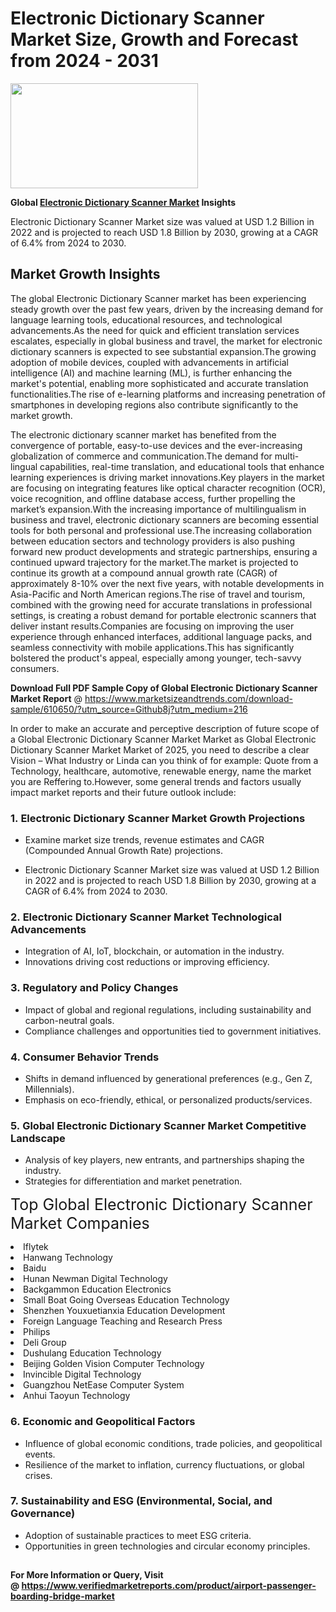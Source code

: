 <H1>Electronic Dictionary Scanner Market Size, Growth and Forecast from 2024 - 2031</H1><img class="aligncenter size-medium wp-image-584254" src="https://thirdeyenews.in/wp-content/uploads/2024/09/Global-Market-Research-300x168.jpeg" alt="" width="300" height="168" /><p><strong>Global&nbsp;<a href="https://www.marketsizeandtrends.com/download-sample/610650/?utm_source=Github8j?utm_medium=216">Electronic Dictionary Scanner Market</a> Insights</strong></p><p>Electronic Dictionary Scanner Market size was valued at USD 1.2 Billion in 2022 and is projected to reach USD 1.8 Billion by 2030, growing at a CAGR of 6.4% from 2024 to 2030.</p><p><h2>Market Growth Insights</h2> <p>The global Electronic Dictionary Scanner market has been experiencing steady growth over the past few years, driven by the increasing demand for language learning tools, educational resources, and technological advancements.As the need for quick and efficient translation services escalates, especially in global business and travel, the market for electronic dictionary scanners is expected to see substantial expansion.The growing adoption of mobile devices, coupled with advancements in artificial intelligence (AI) and machine learning (ML), is further enhancing the market's potential, enabling more sophisticated and accurate translation functionalities.The rise of e-learning platforms and increasing penetration of smartphones in developing regions also contribute significantly to the market growth.</p> <p>The electronic dictionary scanner market has benefited from the convergence of portable, easy-to-use devices and the ever-increasing globalization of commerce and communication.The demand for multi-lingual capabilities, real-time translation, and educational tools that enhance learning experiences is driving market innovations.Key players in the market are focusing on integrating features like optical character recognition (OCR), voice recognition, and offline database access, further propelling the market’s expansion.With the increasing importance of multilingualism in business and travel, electronic dictionary scanners are becoming essential tools for both personal and professional use.The increasing collaboration between education sectors and technology providers is also pushing forward new product developments and strategic partnerships, ensuring a continued upward trajectory for the market.The market is projected to continue its growth at a compound annual growth rate (CAGR) of approximately 8-10% over the next five years, with notable developments in Asia-Pacific and North American regions.The rise of travel and tourism, combined with the growing need for accurate translations in professional settings, is creating a robust demand for portable electronic scanners that deliver instant results.Companies are focusing on improving the user experience through enhanced interfaces, additional language packs, and seamless connectivity with mobile applications.This has significantly bolstered the product's appeal, especially among younger, tech-savvy consumers.<p><span class=""><strong>Download Full PDF Sample Copy of Global Electronic Dictionary Scanner Market Report</strong> @ <a href="https://www.marketsizeandtrends.com/download-sample/610650/?utm_source=Github8j?utm_medium=216" target="_blank">https://www.marketsizeandtrends.com/download-sample/610650/?utm_source=Github8j?utm_medium=216</a></span></p><p>In order to make an accurate and perceptive description of future scope of a Global&nbsp;Electronic Dictionary Scanner Market Market as Global&nbsp;Electronic Dictionary Scanner Market Market of 2025, you need to describe a clear Vision &ndash; What Industry or Linda can you think of for example: Quote from a Technology, healthcare, automotive, renewable energy, name the market you are Reffering to.However, some general trends and factors usually impact market reports and their future outlook include:</p><h3>1.&nbsp;<strong>Electronic Dictionary Scanner Market Growth Projections</strong></h3><ul><li>Examine market size trends, revenue estimates and CAGR (Compounded Annual Growth Rate) projections.</li><li><p>Electronic Dictionary Scanner Market size was valued at USD 1.2 Billion in 2022 and is projected to reach USD 1.8 Billion by 2030, growing at a CAGR of 6.4% from 2024 to 2030.</p></li></ul><h3>2.&nbsp;<strong>Electronic Dictionary Scanner Market Technological Advancements</strong></h3><ul><li>Integration of AI, IoT, blockchain, or automation in the industry.</li><li>Innovations driving cost reductions or improving efficiency.</li></ul><h3>3.&nbsp;<strong>Regulatory and Policy Changes</strong></h3><ul><li>Impact of global and regional regulations, including sustainability and carbon-neutral goals.</li><li>Compliance challenges and opportunities tied to government initiatives.</li></ul><h3>4.&nbsp;<strong>Consumer Behavior Trends</strong></h3><ul><li>Shifts in demand influenced by generational preferences (e.g., Gen Z, Millennials).</li><li>Emphasis on eco-friendly, ethical, or personalized products/services.</li></ul><h3>5.&nbsp;<strong>Global Electronic Dictionary Scanner Market Competitive Landscape</strong></h3><ul><li>Analysis of key players, new entrants, and partnerships shaping the industry.</li><li>Strategies for differentiation and market penetration.</li></ul><p data-pm-slice="1 1 []"><span style="color: inherit; font-family: inherit; font-size: 25px;">Top Global Electronic Dictionary Scanner Market Companies</span></p><div class="" data-test-id=""><p><li>Iflytek</li><li> Hanwang Technology</li><li> Baidu</li><li> Hunan Newman Digital Technology</li><li> Backgammon Education Electronics</li><li> Small Boat Going Overseas Education Technology</li><li> Shenzhen Youxuetianxia Education Development</li><li> Foreign Language Teaching and Research Press</li><li> Philips</li><li> Deli Group</li><li> Dushulang Education Technology</li><li> Beijing Golden Vision Computer Technology</li><li> Invincible Digital Technology</li><li> Guangzhou NetEase Computer System</li><li> Anhui Taoyun Technology</li></p></div><h3>6.&nbsp;<strong>Economic and Geopolitical Factors</strong></h3><ul><li>Influence of global economic conditions, trade policies, and geopolitical events.</li><li>Resilience of the market to inflation, currency fluctuations, or global crises.</li></ul><h3>7.&nbsp;<strong>Sustainability and ESG (Environmental, Social, and Governance)</strong></h3><ul><li>Adoption of sustainable practices to meet ESG criteria.</li><li>Opportunities in green technologies and circular economy principles.</li></ul><h2><strong style="font-size: 14px;">For More Information or Query, Visit @&nbsp;</strong><a style="background-color: #ffffff; font-size: 14px;" href="https://www.marketsizeandtrends.com/report/electronic-dictionary-scanner-market/" target="_blank">https://www.verifiedmarketreports.com/product/airport-passenger-boarding-bridge-market</a></h2>